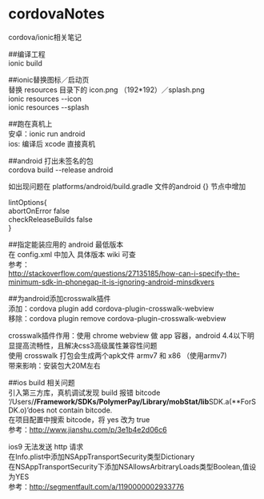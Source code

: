 # cordovaNotes
cordova/ionic相关笔记

##编译工程   
ionic build

##ionic替换图标／启动页   
替换 resources 目录下的 icon.png （192*192）／splash.png    
ionic resources --icon   
ionic resources --splash   

##跑在真机上    
安卓：ionic run android     
ios: 编译后 xcode 直接真机      

##android 打出未签名的包    
cordova build --release android

如出现问题在 platforms/android/build.gradle 文件的android {} 节点中增加

lintOptions{    
    abortOnError false    
    checkReleaseBuilds false     
}

##指定能装应用的 android 最低版本    
在 config.xml 中加入 <preference name="android-minSdkVersion" value="19" /> 具体版本 wiki 可查    
参考：    
http://stackoverflow.com/questions/27135185/how-can-i-specify-the-minimum-sdk-in-phonegap-it-is-ignoring-android-minsdkvers

##为android添加crosswalk插件    
添加：cordova plugin add cordova-plugin-crosswalk-webview    
移除：cordova plugin remove cordova-plugin-crosswalk-webview

crosswalk插件作用：使用 chrome webview 做 app 容器，android 4.4以下明显提高流畅性，且解决css3高级属性兼容性问题    
使用 crosswalk 打包会生成两个apk文件 armv7 和 x86 （使用armv7)     
带来影响：安装包大20M左右

##ios build 相关问题     
引入第三方库，真机调试发现 build 报错 bitcode      
‘/Users/**/Framework/SDKs/PolymerPay/Library/mobStat/lib**SDK.a(**ForSDK.o)’does not contain bitcode.     
在项目配置中搜索 bitcode，将 yes 改为 true      
参考：http://www.jianshu.com/p/3e1b4e2d06c6

ios9 无法发送 http 请求     
在Info.plist中添加NSAppTransportSecurity类型Dictionary        
在NSAppTransportSecurity下添加NSAllowsArbitraryLoads类型Boolean,值设为YES      
参考：http://segmentfault.com/a/1190000002933776



